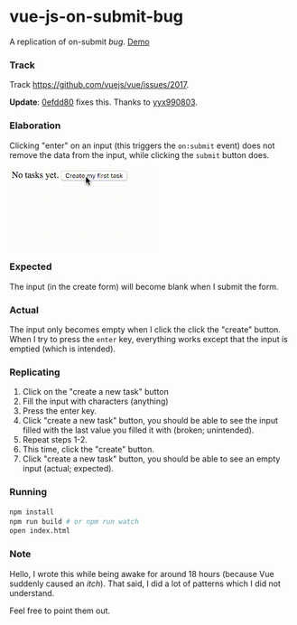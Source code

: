 # vue-js-on-submit-bug
A replication of on-submit *bug*. [Demo](https://srph-playground.github.io/vue-js-on-submit-bug)

### Track 
Track https://github.com/vuejs/vue/issues/2017.

**Update**: [0efdd80](https://github.com/vuejs/vue/commit/0efdd8080721b5288f086b8c7d6bd8bce4f4af5a) fixes this. Thanks to [yyx990803](https://github.com/yyx990803).

### Elaboration
Clicking "enter" on an input (this triggers the `on:submit` event) does not remove the data from the input, while clicking the `submit` button does.

![preview](preview.gif)

### Expected

The input (in the create form) will become blank when I submit the form.

### Actual

The input only becomes empty when I click the click the "create" button. When I try to press the `enter` key, everything works except that the input is emptied (which is intended).

### Replicating

1. Click on the "create a new task" button
2. Fill the input with characters (anything)
3. Press the enter key.
4. Click "create a new task" button, you should be able to see the input filled with the last value you filled it with (broken; unintended).
5. Repeat steps 1-2.
6. This time, click the "create" button.
7. Click "create a new task" button, you should be able to see an empty input (actual; expected). 

### Running
```bash
npm install
npm run build # or npm run watch
open index.html
```

### Note
Hello, I wrote this while being awake for around 18 hours (because Vue suddenly caused an *itch*). That said, I did a lot of patterns which I did not understand.

Feel free to point them out.

